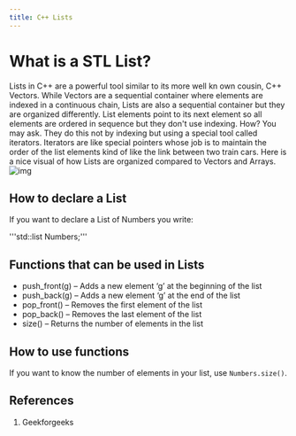 ```yaml
---
title: C++ Lists
---
```


# What is a STL List?

Lists in C++ are a powerful tool similar to its more well kn
own cousin, C++ Vectors. While Vectors are a sequential container 
where elements are indexed in a continuous chain, Lists are also a sequential container but they are organized differently. 
List elements point to its next element so all elements are ordered in sequence but they don't use indexing. 
How? You may ask. They do this not by indexing but using a special tool called iterators. Iterators are like special pointers
whose job is to maintain the order of the list elements kind of like the link between two train cars. Here is a nice visual 
of how Lists are organized compared to Vectors and Arrays. 
![img](https://imgur.com/SiU8uTe.png)


## How to declare a List
If you want to declare a List of Numbers you write:

'''std::list<int> Numbers;''' 

## Functions that can be used in Lists
* push_front(g) – Adds a new element ‘g’ at the beginning of the list
* push_back(g) – Adds a new element ‘g’ at the end of the list
* pop_front() – Removes the first element of the list
* pop_back() – Removes the last element of the list
* size() – Returns the number of elements in the list

## How to use functions

If you want to know the number of elements in your list, use `Numbers.size()`. 


## References
1. Geekforgeeks
